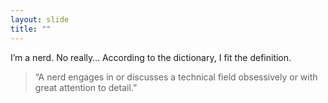 ```yaml
---
layout: slide
title: ""
---
```


I’m a nerd. No really… According to the dictionary, I fit the definition.

> “A nerd engages in or discusses a technical field obsessively or with great attention to detail.”
